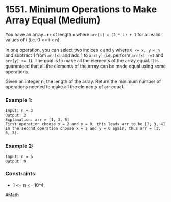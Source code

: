 # 1551. Minimum Operations to Make Array Equal (Medium)

You have an array `arr` of length `n` where `arr[i] = (2 * i) + 1` for all valid values of i (i.e. 0 <= i < n).

In one operation, you can select two indices `x` and `y` where `0 <= x, y < n` and subtract 1 from `arr[x]` and add 1 to `arr[y]` (i.e. perform `arr[x] -=1` and `arr[y] += 1`). The goal is to make all the elements of the array equal. It is guaranteed that all the elements of the array can be made equal using some operations.

Given an integer n, the length of the array. Return the minimum number of operations needed to make all the elements of arr equal.

### Example 1:

```
Input: n = 3
Output: 2
Explanation: arr = [1, 3, 5]
First operation choose x = 2 and y = 0, this leads arr to be [2, 3, 4]
In the second operation choose x = 2 and y = 0 again, thus arr = [3, 3, 3].
```

### Example 2:

```
Input: n = 6
Output: 9
```

### Constraints:

- 1 <= n <= 10^4

#Math
